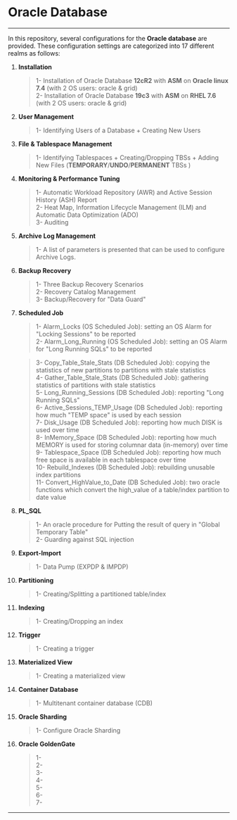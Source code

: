 # Oracle Database

------------------------------------------------
In this repository, several configurations for the **Oracle database** are provided. 
These configuration settings are categorized into 17 different realms as follows:

1. **Installation**
    > 1- Installation of Oracle Database **12cR2** with **ASM** on **Oracle linux 7.4** (with 2 OS users: oracle & grid) \
    > 2- Installation of Oracle Database **19c3** with **ASM** on **RHEL 7.6** (with 2 OS users: oracle & grid)


2. **User Management**
    > 1- Identifying Users of a Database + Creating New Users


3. **File & Tablespace Management**
    > 1- Identifying Tablespaces + Creating/Dropping TBSs + Adding New Files (**TEMPORARY**/**UNDO**/**PERMANENT** TBSs )


4. **Monitoring & Performance Tuning**
    >   1- Automatic Workload Repository (AWR) and Active Session History (ASH) Report \
    >   2- Heat Map, Information Lifecycle Management (ILM) and Automatic Data Optimization (ADO) \
    >   3- Auditing


5. **Archive Log Management**
    >   1- A list of parameters is presented that can be used to configure Archive Logs.


6. **Backup Recovery**
    >   1- Three Backup Recovery Scenarios \
    >   2- Recovery Catalog Management \
    >   3- Backup/Recovery for "Data Guard" 

7. **Scheduled Job**
    >   1- Alarm_Locks (OS Scheduled Job): setting an OS Alarm for "Locking Sessions" to be reported \
    >   2- Alarm_Long_Running (OS Scheduled Job): setting an OS Alarm for "Long Running SQLs" to be reported 

    >   3- Copy_Table_Stale_Stats (DB Scheduled Job): copying the statistics of new partitions to partitions with stale statistics \
    >   4- Gather_Table_Stale_Stats (DB Scheduled Job): gathering statistics of partitions with stale statistics \
    >   5- Long_Running_Sessions (DB Scheduled Job): reporting "Long Running SQLs" \
    >   6- Active_Sessions_TEMP_Usage (DB Scheduled Job): reporting how much "TEMP space" is used by each session \
    >   7- Disk_Usage (DB Scheduled Job): reporting how much DISK is used over time \
    >   8- InMemory_Space (DB Scheduled Job): reporting how much MEMORY is used for storing columnar data (in-memory) over time \
    >   9- Tablespace_Space (DB Scheduled Job): reporting how much free space is available in each tablespace over time \
    >   10- Rebuild_Indexes (DB Scheduled Job): rebuilding unusable index partitions \
    >   11- Convert_HighValue_to_Date (DB Scheduled Job): two oracle functions which convert the high_value of a table/index partition to date value


8. **PL_SQL**
    >   1- An oracle procedure for Putting the result of query in "Global Temporary Table" \
    >   2- Guarding against SQL injection


9. **Export-Import**
    >   1- Data Pump (EXPDP & IMPDP)


10. **Partitioning**
    >   1- Creating/Splitting a partitioned table/index


11. **Indexing**
    >   1- Creating/Dropping an index


12. **Trigger**
    >   1- Creating a trigger


13. **Materialized View**
    >   1- Creating a materialized view


14. **Container Database**
    >   1- Multitenant container database (CDB)


15. **Oracle Sharding**
    >   1- Configure Oracle Sharding


16. **Oracle GoldenGate**
    >   1-  \
    >   2-  \
    >   3-  \
    >   4-  \
    >   5-  \
    >   6-  \
    >   7-  


------------------------------------------------
